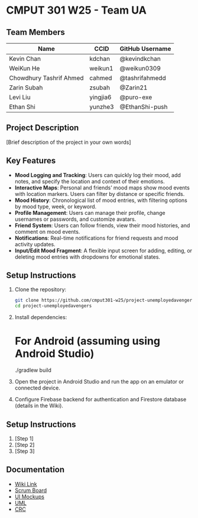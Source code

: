 # CMPUT 301 W25 - Team UA

## Team Members

| Name        | CCID   | GitHub Username |
| ----------- | ------ | --------------- |
| Kevin Chan | kdchan | @kevindkchan     |
| WeiKun He | weikun1 | @weikun0309     |
| Chowdhury Tashrif Ahmed | cahmed | @tashrifahmedd     |
| Zarin Subah | zsubah | @Zarin21     |
| Levi Liu | yingjia6 | @puro-exe     |
| Ethan Shi | yunzhe3 | @EthanShi-push     |

## Project Description

[Brief description of the project in your own words]

## Key Features

- **Mood Logging and Tracking**: Users can quickly log their mood, add notes, and specify the location and context of their emotions.
- **Interactive Maps**: Personal and friends’ mood maps show mood events with location markers. Users can filter by distance or specific friends.
- **Mood History**: Chronological list of mood entries, with filtering options by mood type, week, or keyword.
- **Profile Management**: Users can manage their profile, change usernames or passwords, and customize avatars.
- **Friend System**: Users can follow friends, view their mood histories, and comment on mood events.
- **Notifications**: Real-time notifications for friend requests and mood activity updates.
- **Input/Edit Mood Fragment**: A flexible input screen for adding, editing, or deleting mood entries with dropdowns for emotional states.

## Setup Instructions

1. Clone the repository:
   ```bash
   git clone https://github.com/cmput301-w25/project-unemployedavengers.git
   cd project-unemployedavengers
2. Install dependencies:

    # For Android (assuming using Android Studio)
    ./gradlew build
3. Open the project in Android Studio and run the app on an emulator or connected device.
4. Configure Firebase backend for authentication and Firestore database (details in the Wiki).

## Setup Instructions

1. [Step 1]
2. [Step 2]
3. [Step 3]

## Documentation

- [Wiki Link](https://github.com/cmput301-w25/project-unemployedavengers/wiki)
- [Scrum Board](https://github.com/orgs/cmput301-w25/projects/63)
- [UI Mockups](https://github.com/cmput301-w25/project-unemployedavengers/wiki/March-31,-UI-Mockup)
- [UML](https://github.com/cmput301-w25/project-unemployedavengers/wiki/March-31-UML)
- [CRC](https://miro.com/app/board/uXjVLhdCAUQ=/)
